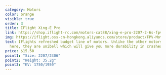 ```yaml
---
category: Motors
color: orange
visible: true
order: 3
title: IFlight Xing-E Pro
link: https://shop.iflight-rc.com/motors-cat88/xing-e-pro-2207-2-6s-fpv-nextgen-motor-pro874
img: https://iflight.oss-cn-hongkong.aliyuncs.com/store/product/FPV-Motor/XING-E-Pro-2207/2207-Pro-1.png
text: IFlights refreshed budget line of motors. Unlike the other motors listed
  here, they are unibell which will give you more durability in crashes
price: $15.50
point1: "Size: 2207/2306"
point2: "Weight: 35.2g"
point3: "KV: 1750/1950"
---
```


